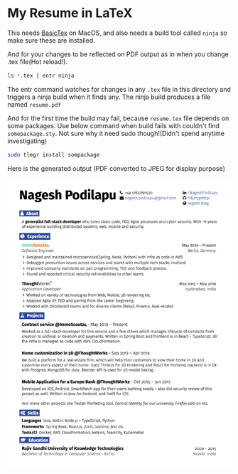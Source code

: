 # My Resume in LaTeX

This needs [BasicTex](https://www.tug.org/mactex/morepackages.html) on MacOS, and also needs a build tool called `ninja` so make sure these are installed.

And for your changes to be reflected on PDF output as in when you change .tex file(Hot reload!).

```bash
ls *.tex | entr ninja
```

The entr command watches for changes in any `.tex` file in this directory and triggers a ninja build when it finds any. The ninja build produces a file named `resume.pdf`

And for the first time the build may fail, because `resume.tex` file depends on some packages. Use below command when build fails with couldn't find `somepackage.sty`.
Not sure why it need sudo though!(Didn't spend anytime investigating)
```bash
sudo tlmgr install sompackage
```

Here is the generated output (PDF converted to JPEG for display purpose)

![Generated PDF exported as JPEG](https://github.com/H4rryp0tt3r/resume-latex/blob/master/Generated_Resume.jpg)
